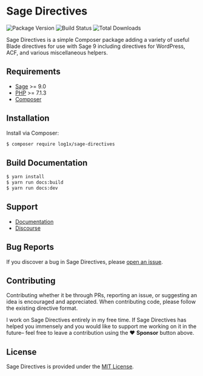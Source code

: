 # Sage Directives

![Package Version](https://img.shields.io/packagist/v/log1x/sage-directives.svg?style=flat-square)
![Build Status](https://img.shields.io/circleci/build/gh/Log1x/sage-directives.svg?style=flat-square)
![Total Downloads](https://img.shields.io/packagist/dt/log1x/sage-directives.svg?style=flat-square)

Sage Directives is a simple Composer package adding a variety of useful Blade directives for use with Sage 9 including directives for WordPress, ACF, and various miscellaneous helpers.

## Requirements

- [Sage](https://github.com/roots/sage) >= 9.0
- [PHP](https://secure.php.net/manual/en/install.php) >= 7.1.3
- [Composer](https://getcomposer.org/download/)

## Installation

Install via Composer:

```bash
$ composer require log1x/sage-directives
```

## Build Documentation

```bash
$ yarn install
$ yarn run docs:build
$ yarn run docs:dev
```

## Support

- [Documentation](https://log1x.github.io/sage-directives-docs/)
- [Discourse](https://discourse.roots.io/t/blade-directives-for-sage/14301)

## Bug Reports

If you discover a bug in Sage Directives, please [open an issue](https://github.com/log1x/sage-directives/issues).

## Contributing

Contributing whether it be through PRs, reporting an issue, or suggesting an idea is encouraged and appreciated. When contributing code, please follow the existing directive format.

I work on Sage Directives entirely in my free time. If Sage Directives has helped you immensely and you would like to support me working on it in the future– feel free to leave a contribution using the :heart: **Sponsor** button above.

## License

Sage Directives is provided under the [MIT License](https://github.com/log1x/sage-directives/blob/master/LICENSE).
